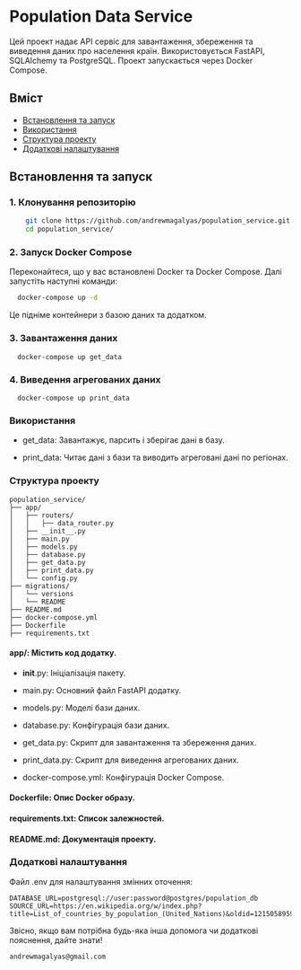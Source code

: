 # Population Data Service

Цей проект надає API сервіс для завантаження, збереження та виведення даних про населення країн. Використовується FastAPI, SQLAlchemy та PostgreSQL. Проект запускається через Docker Compose.

## Вміст

- [Встановлення та запуск](#встановлення-та-запуск)
- [Використання](#використання)
- [Структура проекту](#структура-проекту)
- [Додаткові налаштування](#додаткові-налаштування)

## Встановлення та запуск

### 1. Клонування репозиторію

```sh
    git clone https://github.com/andrewmagalyas/population_service.git
    cd population_service/
```
### 2. Запуск Docker Compose
Переконайтеся, що у вас встановлені Docker та Docker Compose. Далі запустіть наступні команди:
```sh
  docker-compose up -d
```
Це підніме контейнери з базою даних та додатком.

### 3. Завантаження даних
```shell
  docker-compose up get_data
```

### 4. Виведення агрегованих даних
```shell
  docker-compose up print_data
```

### Використання
- get_data: Завантажує, парсить і зберігає дані в базу.

- print_data: Читає дані з бази та виводить агреговані дані по регіонах.

### Структура проекту
```
population_service/
├── app/
│   ├── routers/
│   │   ├── data_router.py
│   ├── __init__.py
│   ├── main.py
│   ├── models.py
│   ├── database.py
│   ├── get_data.py
│   ├── print_data.py
│   └── config.py
├── migrations/
│   └── versions
│   └── README
├── README.md
├── docker-compose.yml
├── Dockerfile
├── requirements.txt
```

#### app/: Містить код додатку.

- __init__.py: Ініціалізація пакету.

- main.py: Основний файл FastAPI додатку.

- models.py: Моделі бази даних.

- database.py: Конфігурація бази даних.

- get_data.py: Скрипт для завантаження та збереження даних.

- print_data.py: Скрипт для виведення агрегованих даних.

- docker-compose.yml: Конфігурація Docker Compose.

#### Dockerfile: Опис Docker образу.

#### requirements.txt: Список залежностей.

#### README.md: Документація проекту.

### Додаткові налаштування
Файл .env для налаштування змінних оточення:

```plaintext
DATABASE_URL=postgresql://user:password@postgres/population_db
SOURCE_URL=https://en.wikipedia.org/w/index.php?title=List_of_countries_by_population_(United_Nations)&oldid=1215058959
```

Звісно, якщо вам потрібна будь-яка інша допомога чи додаткові пояснення, дайте знати!

```
andrewmagalyas@gmail.com
```
